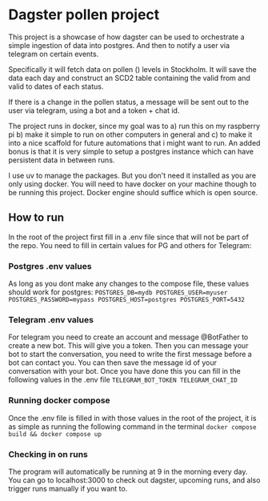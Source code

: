 # Dagster pollen project
This project is a showcase of how dagster can be used to
orchestrate a simple ingestion of data into postgres. And
then to notify a user via telegram on certain events.

Specifically it will fetch data on pollen () levels in
Stockholm. It will save the data each day and construct an
SCD2 table containing the valid from and valid to dates of
each status.

If there is a change in the pollen status, a message will be
sent out to the user via telegram, using a bot and a token +
chat id.

The project runs in docker, since my goal was to a) run this
on my raspberry pi b) make it simple to run on other
computers in general and c) to make it into a nice scaffold
for future automations that i might want to run. An added
bonus is that it is very simple to setup a postgres instance
which can have persistent data in between runs.

I use uv to manage the packages. But you don't need it
installed as you are only using docker. You will need to
have docker on your machine though to be running this
project. Docker engine should suffice which is open source.

## How to run
In the root of the project first fill in a .env file since
that will not be part of the repo. You need to fill in
certain values for PG and others for Telegram:

### Postgres .env values
As long as you dont make any changes to the compose file,
these values should work for postgres:
`
POSTGRES_DB=mydb
POSTGRES_USER=myuser
POSTGRES_PASSWORD=mypass
POSTGRES_HOST=postgres
POSTGRES_PORT=5432
`

### Telegram .env values
For telegram you need to create an account and message
@BotFather to create a new bot. This will give you a token.
Then you can message your bot to start the conversation, you
need to write the first message before a bot can contact
you. You can then save the message id of your conversation
with your bot. Once you have done this you can fill in the 
following values in the .env file
`
TELEGRAM_BOT_TOKEN
TELEGRAM_CHAT_ID
`

### Running docker compose
Once the .env file is filled in with those values in the
root of the project, it is as simple as running the
following command in the terminal
`docker compose build && docker compose up`

### Checking in on runs
The program will automatically be running at 9 in the
morning every day. You can go to localhost:3000 to check out
dagster, upcoming runs, and also trigger runs manually if
you want to.
